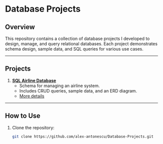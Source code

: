 # Database Projects

## Overview
This repository contains a collection of database projects I developed to design, manage, and query relational databases. Each project demonstrates schema design, sample data, and SQL queries for various use cases.

---

## Projects
1. **[SQL Airline Database](01-SQL-Airline/)**
   - Schema for managing an airline system.
   - Includes CRUD queries, sample data, and an ERD diagram.
   - [More details](01-SQL-Airline/README.md)

---

## How to Use
1. Clone the repository:
   ```bash
   git clone https://github.com/alex-antonescu/Database-Projects.git
